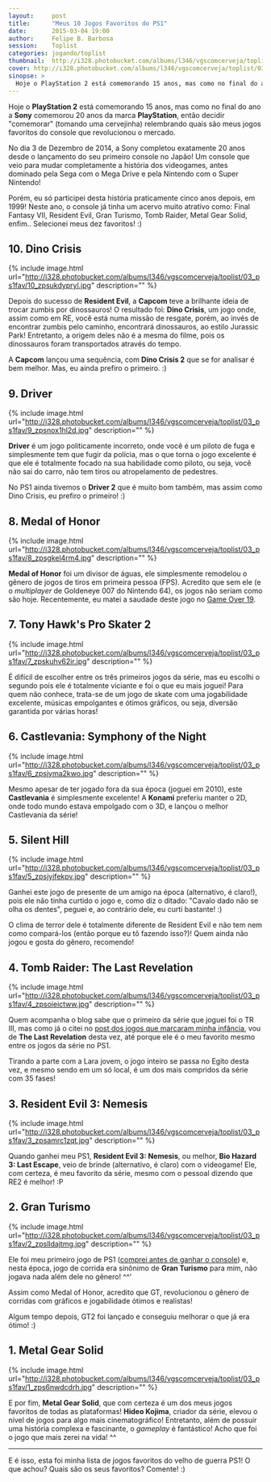 ```yaml
---
layout:     post
title:      "Meus 10 Jogos Favoritos do PS1"
date:       2015-03-04 19:00
author:     Felipe B. Barbosa
session:    Toplist
categories: jogando/toplist
thumbnail:  http://i328.photobucket.com/albums/l346/vgscomcerveja/toplist/03_ps1fav/post_thumbnail_zpshg82rhwy.jpg
cover: http://i328.photobucket.com/albums/l346/vgscomcerveja/toplist/03_ps1fav/post_header_zpsmcfu7ljk.jpg
sinopse: >
  Hoje o PlayStation 2 está comemorando 15 anos, mas como no final do ano a Sony comemorou 20 anos da marca PlayStation, então decidir "comemorar" (tomando uma cervejinha) relembrando quais são meus jogos favoritos do console que revolucionou o mercado.
---
```

Hoje o **PlayStation 2** está comemorando 15 anos, mas como no final do ano a **Sony** comemorou 20 anos da marca **PlayStation**, então decidir "comemorar" (tomando uma cervejinha) relembrando quais são meus jogos favoritos do console que revolucionou o mercado.

No dia 3 de Dezembro de 2014, a Sony completou exatamente 20 anos desde o lançamento do seu primeiro console no Japão! Um console que veio para mudar completamente a história dos videogames, antes dominado pela Sega com o Mega Drive e pela Nintendo com o Super Nintendo!

Porém, eu só participei desta história praticamente cinco anos depois, em 1999! Neste ano, o console já tinha um acervo muito atrativo como: Final Fantasy VII, Resident Evil, Gran Turismo, Tomb Raider, Metal Gear Solid, enfim.. Selecionei meus dez favoritos! :)

## 10. Dino Crisis

{% include image.html url="http://i328.photobucket.com/albums/l346/vgscomcerveja/toplist/03_ps1fav/10_zpsukdypryl.jpg" description="" %}

Depois do sucesso de **Resident Evil**, a **Capcom** teve a brilhante ideia de trocar zumbis por dinossauros! O resultado foi: **Dino Crisis**, um jogo onde, assim como em RE, você está numa missão de resgate, porém, ao invés de encontrar zumbis pelo caminho, encontrará dinossauros, ao estilo Jurassic Park! Entretanto, a origem deles não é a mesma do filme, pois os dinossauros foram transportados através do tempo.

A **Capcom** lançou uma sequência, com **Dino Crisis 2** que se for analisar é bem melhor. Mas, eu ainda prefiro o primeiro. :)

## 9. Driver

{% include image.html url="http://i328.photobucket.com/albums/l346/vgscomcerveja/toplist/03_ps1fav/9_zpsnox1hl2d.jpg" description="" %}

**Driver** é um jogo politicamente incorreto, onde você é um piloto de fuga e simplesmente tem que fugir da polícia, mas o que torna o jogo excelente é que ele é totalmente focado na sua habilidade como piloto, ou seja, você não sai do carro, não tem tiros ou atropelamento de pedestres.

No PS1 ainda tivemos o **Driver 2** que é muito bom também, mas assim como Dino Crisis, eu prefiro o primeiro! :)

## 8. Medal of Honor

{% include image.html url="http://i328.photobucket.com/albums/l346/vgscomcerveja/toplist/03_ps1fav/8_zpsgkel4rm4.jpg" description="" %}

**Medal of Honor** foi um divisor de águas, ele simplesmente remodelou o gênero de jogos de tiros em primeira pessoa (FPS). Acredito que sem ele (e o *multiplayer* de Goldeneye 007 do Nintendo 64), os jogos não seriam como são hoje. Recentemente, eu matei a saudade deste jogo no [Game Over 19](/jogando/analise/2014/09/11/analise-medal-of-honor-ps1.html).

## 7. Tony Hawk's Pro Skater 2

{% include image.html url="http://i328.photobucket.com/albums/l346/vgscomcerveja/toplist/03_ps1fav/7_zpskuhv62ir.jpg" description="" %}

É difícil de escolher entre os três primeiros jogos da série, mas eu escolhi o segundo pois ele é totalmente viciante e foi o que eu mais joguei! Para quem não conhece, trata-se de um jogo de skate com uma jogabilidade excelente, músicas empolgantes e ótimos gráficos, ou seja, diversão garantida por várias horas!

## 6. Castlevania: Symphony of the Night

{% include image.html url="http://i328.photobucket.com/albums/l346/vgscomcerveja/toplist/03_ps1fav/6_zpsjyma2kwo.jpg" description="" %}

Mesmo apesar de ter jogado fora da sua época (joguei em 2010), este **Castlevania** é simplesmente excelente! A **Konami** preferiu manter o 2D, onde todo mundo estava empolgado com o 3D, e lançou o melhor Castlevania da série!

## 5. Silent Hill

{% include image.html url="http://i328.photobucket.com/albums/l346/vgscomcerveja/toplist/03_ps1fav/5_zpsjyifekpv.jpg" description="" %}

Ganhei este jogo de presente de um amigo na época (alternativo, é claro!), pois ele não tinha curtido o jogo e, como diz o ditado: "Cavalo dado não se olha os dentes", peguei e, ao contrário dele, eu curti bastante! :)

O clima de terror dele é totalmente diferente de Resident Evil e não tem nem como compará-los (então porque eu tô fazendo isso?)! Quem ainda não jogou e gosta do gênero, recomendo!

## 4. Tomb Raider: The Last Revelation

{% include image.html url="http://i328.photobucket.com/albums/l346/vgscomcerveja/toplist/03_ps1fav/4_zpsoieictww.jpg" description="" %}

Quem acompanha o blog sabe que o primeiro da série que joguei foi o TR III, mas como já o citei no [post dos jogos que marcaram minha infância](jogando/toplist/2014/08/13/dez-jogos-que-marcaram-minha-infancia.html), vou de **The Last Revelation** desta vez, até porque ele é o meu favorito mesmo entre os jogos da série no PS1.

Tirando a parte com a Lara jovem, o jogo inteiro se passa no Egito desta vez, e mesmo sendo em um só local, é um dos mais compridos da série com 35 fases!

## 3. Resident Evil 3: Nemesis

{% include image.html url="http://i328.photobucket.com/albums/l346/vgscomcerveja/toplist/03_ps1fav/3_zpsamrc1zqt.jpg" description="" %}

Quando ganhei meu PS1, **Resident Evil 3: Nemesis**, ou melhor, **Bio Hazard 3: Last Escape**, veio de brinde (alternativo, é claro) com o videogame! Ele, com certeza, é meu favorito da série, mesmo com o pessoal dizendo que RE2 é melhor! :P

## 2. Gran Turismo

{% include image.html url="http://i328.photobucket.com/albums/l346/vgscomcerveja/toplist/03_ps1fav/2_zpslldajtmg.jpg" description="" %}

Ele foi meu primeiro jogo de PS1 ([comprei antes de ganhar o console](/colecionando/colecao-pessoal/2010/09/05/aquisicao-gran-turismo-1-e-2-ps1.html)) e, nesta época, jogo de corrida era sinônimo de **Gran Turismo** para mim, não jogava nada além dele no gênero! ^^'

Assim como Medal of Honor, acredito que GT, revolucionou o gênero de corridas com gráficos e jogabilidade ótimos e realistas!

Algum tempo depois, GT2 foi lançado e conseguiu melhorar o que já era ótimo! :)

## 1. Metal Gear Solid

{% include image.html url="http://i328.photobucket.com/albums/l346/vgscomcerveja/toplist/03_ps1fav/1_zps6nwdcdrh.jpg" description="" %}

E por fim, **Metal Gear Solid**, que com certeza é um dos meus jogos favoritos de todas as plataformas! **Hideo Kojima**, criador da série, elevou o nível de jogos para algo mais cinematográfico! Entretanto, além de possuir uma história complexa e fascinante, o *gameplay* é fantástico! Acho que foi o jogo que mais zerei na vida! ^^

---

E é isso, esta foi minha lista de jogos favoritos do velho de guerra PS1! O que achou? Quais são os seus favoritos? Comente! :)
